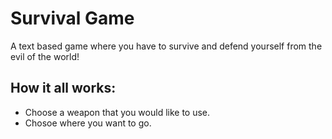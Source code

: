 
# Survival Game
 A text based game where you have to survive and defend yourself from the evil of the world!

## How it all works:

- Choose a weapon that you would like to use.
- Chosoe where you want to go.
